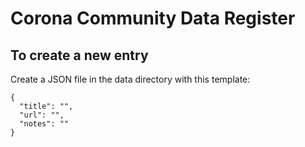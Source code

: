 # Corona Community Data Register


## To create a new entry

Create a JSON file in the data directory with this template:

    {
      "title": "",
      "url": "",
      "notes": ""
    }
